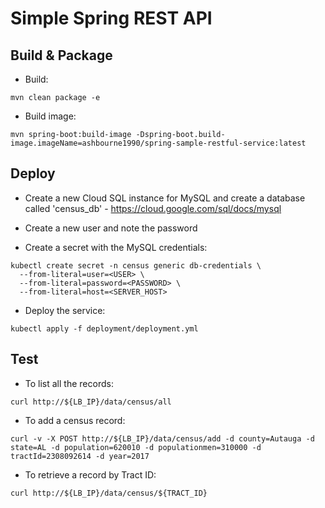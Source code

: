 # Simple Spring REST API

## Build & Package

- Build:

```
mvn clean package -e
```

- Build image:

```
mvn spring-boot:build-image -Dspring-boot.build-image.imageName=ashbourne1990/spring-sample-restful-service:latest
```

## Deploy

- Create a new Cloud SQL instance for MySQL and create a database called 'census_db' - https://cloud.google.com/sql/docs/mysql

- Create a new user and note the password

- Create a secret with the MySQL credentials:

```
kubectl create secret -n census generic db-credentials \
  --from-literal=user=<USER> \
  --from-literal=password=<PASSWORD> \
  --from-literal=host=<SERVER_HOST>
```

- Deploy the service:

```
kubectl apply -f deployment/deployment.yml
```

## Test

- To list all the records:

```
curl http://${LB_IP}/data/census/all
```

- To add a census record:

```
curl -v -X POST http://${LB_IP}/data/census/add -d county=Autauga -d state=AL -d population=620010 -d populationmen=310000 -d tractId=2308092614 -d year=2017
```

- To retrieve a record by Tract ID:

```
curl http://${LB_IP}/data/census/${TRACT_ID}
```
